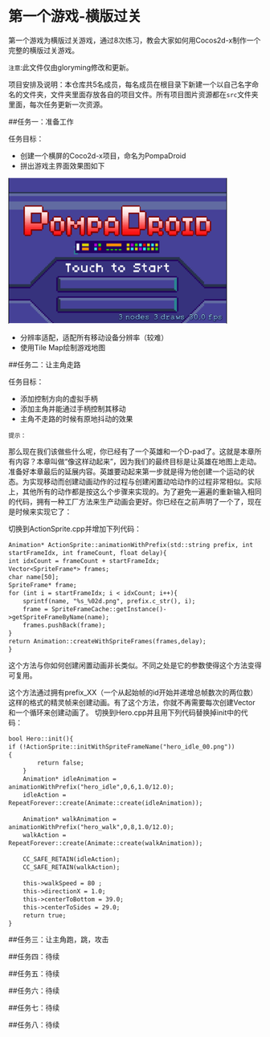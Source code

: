  第一个游戏-横版过关
==========

第一个游戏为横版过关游戏，通过8次练习，教会大家如何用Cocos2d-x制作一个完整的横版过关游戏。

`注意`:此文件仅由gloryming修改和更新。

项目安排及说明：本仓库共5名成员，每名成员在根目录下新建一个以自己名字命名的文件夹，文件夹里面存放各自的项目文件。所有项目图片资源都在`src`文件夹里面，每次任务更新一次资源。

##任务一：准备工作

任务目标：

- 创建一个横屏的Coco2d-x项目，命名为PompaDroid
- 拼出游戏主界面效果图如下

![task1](src/task1.png)

- 分辨率适配，适配所有移动设备分辨率（较难）
- 使用Tile Map绘制游戏地图

##任务二：让主角走路

任务目标：

- 添加控制方向的虚拟手柄
- 添加主角并能通过手柄控制其移动
- 主角不走路的时候有原地抖动的效果

`提示：`

那么现在我们该做些什么呢，你已经有了一个英雄和一个D-pad了。这就是本章所有内容？本章叫做“像这样动起来”，因为我们的最终目标是让英雄在地图上走动。准备好本章最后的延展内容。英雄要动起来第一步就是得为他创建一个运动的状态。为实现移动而创建动画动作的过程与创建闲置动哈动作的过程非常相似。实际上，其他所有的动作都是按这么个步骤来实现的。为了避免一遍遍的重新输入相同的代码，拥有一种工厂方法来生产动画会更好。你已经在之前声明了一个了，现在是时候来实现它了：

切换到ActionSprite.cpp并增加下列代码：

```
Animation* ActionSprite::animationWithPrefix(std::string prefix, int startFrameIdx, int frameCount, float delay){
int idxCount = frameCount + startFrameIdx;
Vector<SpriteFrame*> frames;
char name[50];
SpriteFrame* frame;
for (int i = startFrameIdx; i < idxCount; i++){
    sprintf(name, "%s_%02d.png", prefix.c_str(), i);
    frame = SpriteFrameCache::getInstance()->getSpriteFrameByName(name);
    frames.pushBack(frame);
}
return Animation::createWithSpriteFrames(frames,delay);
}
```

这个方法与你如何创建闲置动画非长类似。不同之处是它的参数使得这个方法变得可复用。

这个方法通过拥有prefix_XX（一个从起始帧的id开始并递增总帧数次的两位数）这样的格式的精灵帧来创建动画。有了这个方法，你就不再需要每次创建Vector和一个循环来创建动画了。 切换到Hero.cpp并且用下列代码替换掉init中的代码：

```
bool Hero::init(){
if (!ActionSprite::initWithSpriteFrameName("hero_idle_00.png"))
{
        return false;
    }
    Animation* idleAnimation = animationWithPrefix("hero_idle",0,6,1.0/12.0);
    idleAction = RepeatForever::create(Animate::create(idleAnimation));

    Animation* walkAnimation = animationWithPrefix("hero_walk",0,8,1.0/12.0);
    walkAction = RepeatForever::create(Animate::create(walkAnimation));

    CC_SAFE_RETAIN(idleAction);
    CC_SAFE_RETAIN(walkAction);

    this->walkSpeed = 80 ;
    this->directionX = 1.0;
    this->centerToBottom = 39.0;
    this->centerToSides = 29.0;
    return true;
}
```

##任务三：让主角跑，跳，攻击

##任务四：待续

##任务五：待续

##任务六：待续

##任务七：待续

##任务八：待续